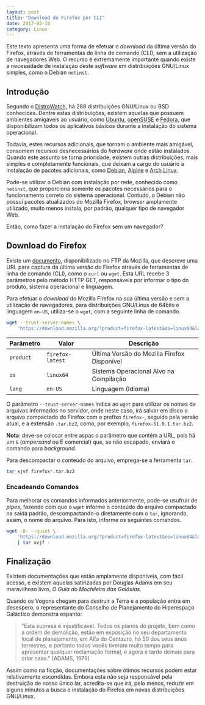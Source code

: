 ```yaml
---
layout: post
title: "Download do Firefox por CLI"
date: 2017-02-18
category: Linux
---
```


Este texto apresenta uma forma de efetuar o _download_ da última versão do Firefox, através de ferramentas de linha de comando (CLI), sem a utilização de navegadores Web. O recurso é extremamente importante quando existe a necessidade de instalação deste _software_ em distribuições GNU/Linux simples, como o Debian `netinst`.

## Introdução

Segundo o [DistroWatch](https://distrowatch.com/), há 288 distribuições GNU/Linux ou BSD conhecidas. Dentre estas distribuições, existem aquelas que possuem ambientes amigáveis ao usuário, como [Ubuntu](https://www.ubuntu.com/), [openSUSE](https://pt.opensuse.org/) e [Fedora](https://getfedora.org/pt_BR/), que disponibilizam todos os aplicativos básicos durante a instalação do sistema operacional.

Todavia, estes recursos adicionais, que tornam o ambiente mais amigável, consomem recursos desnecessários do _hardware_ onde estão instalados. Quando este assunto se torna prioridade, existem outras distribuições, mais simples e completamente funcionais, que deixam a cargo do usuário a instalação de pacotes adicionais, como [Debian](https://www.debian.org/), [Alpine](https://alpinelinux.org/) e [Arch Linux](https://www.archlinux.org/).

Pode-se utilizar o Debian com instalação por rede, conhecido como `netinst`, que proporciona somente os pacotes necessários para o funcionamento correto do sistema operacional. Contudo, o Debian não possui pacotes atualizados do Mozilla Firefox, _browser_ amplamente utilizado, muito menos instala, por padrão, qualquer tipo de navegador Web.

Então, como fazer a instalação do Firefox sem um navegador?

## Download do Firefox

Existe um [documento](https://ftp.mozilla.org/pub/firefox/releases/latest/README.txt), disponibilizado no FTP da Mozilla, que descreve uma URL para captura da última versão do Firefox através de ferramentas de linha de comando (CLI), como o `curl` ou `wget`. Esta URL recebe 3 parâmetros pelo método HTTP GET, responsáveis por informar o tipo do produto, sistema operacional e linguagem.

Para efetuar o _download_ do Mozilla Firefox na sua última versão e sem a utilização de navegadores, para distribuições GNU/Linux de 64bits e linguagem `en-US`, utiliza-se o `wget`, com a seguinte linha de comando.

```bash
wget --trust-server-names \
    'https://download.mozilla.org/?product=firefox-latest&os=linux64&lang=en-US'
```

| Parâmetro   | Valor            | Descrição                                   |
| ----------- | ---------------- | ------------------------------------------- |
| `product`   | `firefox-latest` | Última Versão do Mozilla Firefox Disponível |
| `os`        | `linux64`        | Sistema Operacional Alvo na Compilação      |
| `lang`      | `en-US`          | Linguagem (Idioma)                          |

O parâmetro `--trust-server-names` indica ao `wget` para utilizar os nomes de arquivos informados no servidor, onde neste caso, irá salvar em disco o arquivo compactado do Firefox com o prefixo `firefox-`, seguido pela versão atual, e a extensão `.tar.bz2`, como, por exemplo, `firefox-51.0.1.tar.bz2`.

**Nota**: deve-se colocar entre aspas o parâmetro que contém a URL, pois há um `&` (_ampersand_ ou E comercial) que, se não escapado, enviará o comando para _background_.

Para descompactar o conteúdo do arquivo, emprega-se a ferramenta `tar`.

```bash
tar xjvf firefox*.tar.bz2
```

### Encadeando Comandos

Para melhorar os comandos informados anteriormente, pode-se usufruir de _pipes_, fazendo com que o `wget` informe o conteúdo do arquivo compactado na saída padrão, descompactando-o diretamente com o `tar`, ignorando, assim, o nome do arquivo. Para isto, informe os seguintes comandos.

```bash
wget -O- --quiet \
    'https://download.mozilla.org/?product=firefox-latest&os=linux64&lang=en-US' \
    | tar xvjf -
```

## Finalização

Existem documentações que estão amplamente disponíveis, com fácil acesso, e existem aquelas satirizadas por Douglas Adams em seu maravilhoso livro, _O Guia do Mochileiro das Galáxias_.

Quando os Vogons chegam para destruir a Terra e a população entra em desespero, o representante do Conselho de Planejamento do Hiperespaço Galáctico demonstra espanto:

> "Esta supresa é injustificável. Todos os planos do projeto, bem como a ordem de demolição, estão em exposição no seu departamento local de planejamento, em Alfa do Centauro, há 50 dos seus anos terrestres, e portanto todos vocês tiveram muito tempo para apresentar qualquer reclamação formal, e agora é tarde demais para criar caso." (ADAMS, 1979)

Assim como na ficção, documentações sobre ótimos recursos podem estar relativamente escondidas. Embora esta não seja responsável pela destruição de nosso único lar, acredita-se que irá, pelo menos, reduzir em alguns minutos a busca e instalação do Firefox em novas distribuições GNU/Linux.

